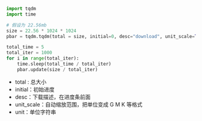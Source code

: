 ```python
import tqdm
import time

# 假设为 22.56mb
size = 22.56 * 1024 * 1024
pbar = tqdm.tqdm(total = size, initial=0, desc="download", unit_scale=True, unit="B")

total_time = 5
total_iter = 1000
for i in range(total_iter):
    time.sleep(total_time / total_iter)
    pbar.update(size / total_iter)
```

- total : 总大小
- initial：初始进度
- desc：下载描述，在进度条前面
- unit_scale：自动缩放范围，把单位变成 G M K 等格式
- unit：单位字符串
